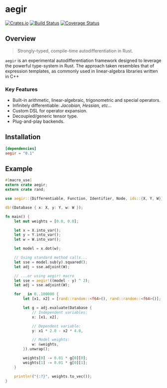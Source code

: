 # aegir

[![Crates.io](https://img.shields.io/crates/v/aegir.svg)](https://crates.io/crates/aegir)
[![Build Status](https://travis-ci.org/tspooner/aegir.svg?branch=master)](https://travis-ci.org/tspooner/aegir)
[![Coverage Status](https://coveralls.io/repos/github/tspooner/aegir/badge.svg?branch=master)](https://coveralls.io/github/tspooner/aegir?branch=master)

## Overview

> Strongly-typed, compile-time autodifferentiation in Rust.

`aegir` is an experimental autodifferentiation framework designed to leverage the powerful type-system in Rust. The approach taken resembles that of expression templates, as commonly used in linear-algebra libraries written in C++

### Key Features
- Built-in arithmetic, linear-algebraic, trigonometric and special operators.
- Infinitely differentiable: _Jacobian, Hessian, etc..._
- Custom DSL for operator expansion.
- Decoupled/generic tensor type.
- Plug-and-play backends.

## Installation

```toml
[dependencies]
aegir = "0.1"
```

## Example

```rust
#[macro_use]
extern crate aegir;
extern crate rand;

use aegir::{Differentiable, Function, Identifier, Node, ids::{X, Y, W}};

db!(Database { x: X, y: Y, w: W });

fn main() {
    let mut weights = [0.0, 0.0];

    let x = X.into_var();
    let y = Y.into_var();
    let w = W.into_var();

    let model = x.dot(w);

    // Using standard method calls...
    let sse = model.sub(y).squared();
    let adj = sse.adjoint(W);

    // ...or using aegir! macro
    let sse = aegir!((model - y) ^ 2);
    let adj = sse.adjoint(W);

    for _ in 0..100000 {
        let [x1, x2] = [rand::random::<f64>(), rand::random::<f64>()];

        let g = adj.evaluate(Database {
            // Independent variables:
            x: [x1, x2],

            // Dependent variable:
            y: x1 * 2.0 - x2 * 4.0,

            // Model weights:
            w: &weights,
        }).unwrap();

        weights[0] -= 0.01 * g[0][0];
        weights[1] -= 0.01 * g[0][1];
    }

    println!("{:?}", weights.to_vec());
}
```
